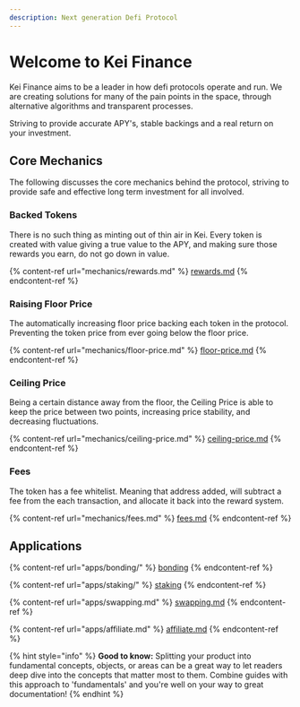 ```yaml
---
description: Next generation Defi Protocol
---
```


# Welcome to Kei Finance

Kei Finance aims to be a leader in how defi protocols operate and run. We are creating solutions for many of the pain points in the space, through alternative algorithms and transparent processes.

Striving to provide accurate APY's, stable backings and a real return on your investment.

## Core Mechanics

The following discusses the core mechanics behind the protocol, striving to provide safe and effective long term investment for all involved.

### Backed Tokens

There is no such thing as minting out of thin air in Kei. Every token is created with value giving a true value to the APY, and making sure those rewards you earn, do not go down in value.

{% content-ref url="mechanics/rewards.md" %}
[rewards.md](mechanics/rewards.md)
{% endcontent-ref %}

### Raising Floor Price

The automatically increasing floor price backing each token in the protocol. Preventing the token price from ever going below the floor price.

{% content-ref url="mechanics/floor-price.md" %}
[floor-price.md](mechanics/floor-price.md)
{% endcontent-ref %}

### Ceiling Price

Being a certain distance away from the floor, the Ceiling Price is able to keep the price between two points, increasing price stability, and decreasing fluctuations.

{% content-ref url="mechanics/ceiling-price.md" %}
[ceiling-price.md](mechanics/ceiling-price.md)
{% endcontent-ref %}

### Fees

The token has a fee whitelist. Meaning that address added, will subtract a fee from the each transaction, and allocate it back into the reward system.

{% content-ref url="mechanics/fees.md" %}
[fees.md](mechanics/fees.md)
{% endcontent-ref %}



## Applications

{% content-ref url="apps/bonding/" %}
[bonding](apps/bonding/)
{% endcontent-ref %}

{% content-ref url="apps/staking/" %}
[staking](apps/staking/)
{% endcontent-ref %}

{% content-ref url="apps/swapping.md" %}
[swapping.md](apps/swapping.md)
{% endcontent-ref %}

{% content-ref url="apps/affiliate.md" %}
[affiliate.md](apps/affiliate.md)
{% endcontent-ref %}

{% hint style="info" %}
**Good to know:** Splitting your product into fundamental concepts, objects, or areas can be a great way to let readers deep dive into the concepts that matter most to them. Combine guides with this approach to 'fundamentals' and you're well on your way to great documentation!
{% endhint %}
